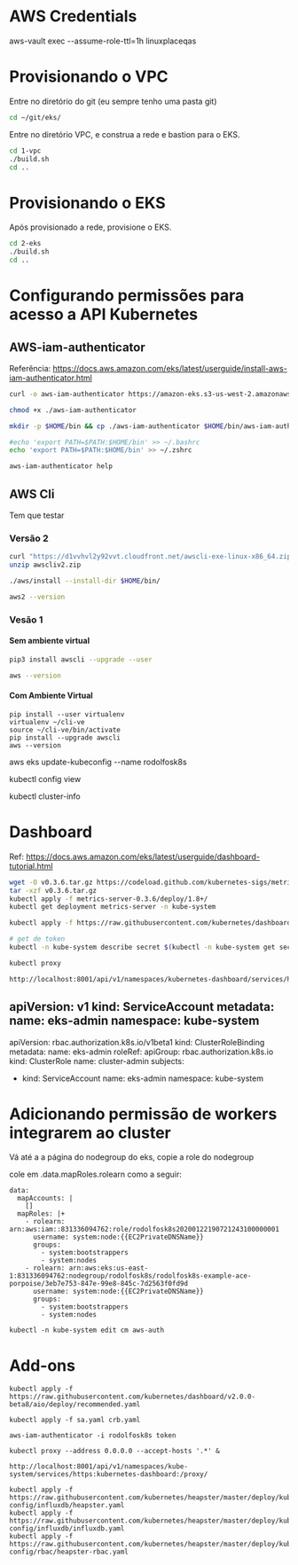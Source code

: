 # AWS Credentials

aws-vault exec --assume-role-ttl=1h linuxplaceqas

# Provisionando o VPC

Entre no diretório do git (eu sempre tenho uma pasta git)

``` bash
cd ~/git/eks/
```

Entre no diretório VPC, e construa a rede e bastion para o EKS.

``` bash
cd 1-vpc
./build.sh
cd ..
```


# Provisionando o EKS

Após provisionado a rede, provisione o EKS.

``` bash
cd 2-eks
./build.sh 
cd ..
```

# Configurando permissões para acesso a API Kubernetes

## AWS-iam-authenticator

Referência: https://docs.aws.amazon.com/eks/latest/userguide/install-aws-iam-authenticator.html

``` bash
curl -o aws-iam-authenticator https://amazon-eks.s3-us-west-2.amazonaws.com/1.14.6/2019-08-22/bin/linux/amd64/aws-iam-authenticator

chmod +x ./aws-iam-authenticator

mkdir -p $HOME/bin && cp ./aws-iam-authenticator $HOME/bin/aws-iam-authenticator && export PATH=$PATH:$HOME/bin

#echo 'export PATH=$PATH:$HOME/bin' >> ~/.bashrc
echo 'export PATH=$PATH:$HOME/bin' >> ~/.zshrc

aws-iam-authenticator help
```

## AWS Cli

Tem que testar

### Versão 2

``` bash
curl "https://d1vvhvl2y92vvt.cloudfront.net/awscli-exe-linux-x86_64.zip" -o "awscliv2.zip"
unzip awscliv2.zip

./aws/install --install-dir $HOME/bin/

aws2 --version
```


### Vesão 1

#### Sem ambiente virtual

``` bash
pip3 install awscli --upgrade --user

aws --version
```

#### Com Ambiente Virtual

```
pip install --user virtualenv
virtualenv ~/cli-ve
source ~/cli-ve/bin/activate
pip install --upgrade awscli
aws --version
```


aws eks update-kubeconfig --name rodolfosk8s

kubectl config view

kubectl cluster-info


# Dashboard 
Ref: https://docs.aws.amazon.com/eks/latest/userguide/dashboard-tutorial.html

``` bash
wget -O v0.3.6.tar.gz https://codeload.github.com/kubernetes-sigs/metrics-server/tar.gz/v0.3.6
tar -xzf v0.3.6.tar.gz
kubectl apply -f metrics-server-0.3.6/deploy/1.8+/
kubectl get deployment metrics-server -n kube-system

kubectl apply -f https://raw.githubusercontent.com/kubernetes/dashboard/v2.0.0-beta4/aio/deploy/recommended.yaml

# get de token
kubectl -n kube-system describe secret $(kubectl -n kube-system get secret | grep eks-admin | awk '{print $1}')

kubectl proxy

http://localhost:8001/api/v1/namespaces/kubernetes-dashboard/services/https:kubernetes-dashboard:/proxy/#!/login
```

apiVersion: v1
kind: ServiceAccount
metadata:
  name: eks-admin
  namespace: kube-system
---
apiVersion: rbac.authorization.k8s.io/v1beta1
kind: ClusterRoleBinding
metadata:
  name: eks-admin
roleRef:
  apiGroup: rbac.authorization.k8s.io
  kind: ClusterRole
  name: cluster-admin
subjects:
- kind: ServiceAccount
  name: eks-admin
  namespace: kube-system


# Adicionando permissão de workers integrarem ao cluster

Vá até a a página do nodegroup do eks, copie a role do nodegroup

cole em .data.mapRoles.rolearn como a seguir:

``` text
data:
  mapAccounts: |
    []
  mapRoles: |+
    - rolearn: arn:aws:iam::831336094762:role/rodolfosk8s20200122190721243100000001
      username: system:node:{{EC2PrivateDNSName}}
      groups:
        - system:bootstrappers
        - system:nodes
    - rolearn: arn:aws:eks:us-east-1:831336094762:nodegroup/rodolfosk8s/rodolfosk8s-example-ace-porpoise/3eb7e753-847e-99e8-845c-7d2563f0fd9d
      username: system:node:{{EC2PrivateDNSName}}
      groups:
        - system:bootstrappers
        - system:nodes
```

```
kubectl -n kube-system edit cm aws-auth
```

# Add-ons

```
kubectl apply -f https://raw.githubusercontent.com/kubernetes/dashboard/v2.0.0-beta8/aio/deploy/recommended.yaml

kubectl apply -f sa.yaml crb.yaml

aws-iam-authenticator -i rodolfosk8s token

kubectl proxy --address 0.0.0.0 --accept-hosts '.*' &

http://localhost:8001/api/v1/namespaces/kube-system/services/https:kubernetes-dashboard:/proxy/
```


```
kubectl apply -f https://raw.githubusercontent.com/kubernetes/heapster/master/deploy/kube-config/influxdb/heapster.yaml
kubectl apply -f https://raw.githubusercontent.com/kubernetes/heapster/master/deploy/kube-config/influxdb/influxdb.yaml
kubectl apply -f https://raw.githubusercontent.com/kubernetes/heapster/master/deploy/kube-config/rbac/heapster-rbac.yaml
```